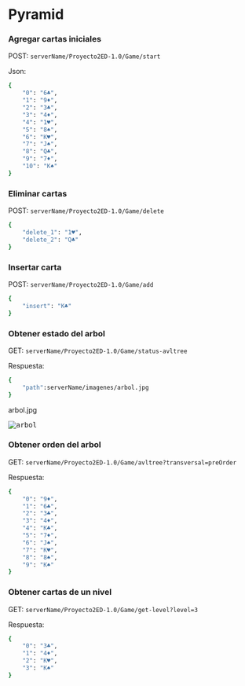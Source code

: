 # Pyramid

### Agregar cartas iniciales

POST:
`serverName/Proyecto2ED-1.0/Game/start`

Json:
```bash
{
    "0": "6♣",
    "1": "9♦",
    "2": "3♣",
    "3": "4♦",
    "4": "1♥",
    "5": "8♠",
    "6": "K♥",
    "7": "J♠",
    "8": "Q♣",
    "9": "7♦",
    "10": "K♠"
}
```

### Eliminar cartas
POST:
`serverName/Proyecto2ED-1.0/Game/delete`
```bash
{
    "delete_1": "1♥",
    "delete_2": "Q♣"
}
```

### Insertar carta

POST:
`serverName/Proyecto2ED-1.0/Game/add`
```bash
{
    "insert": "K♣"
}
```

### Obtener estado del arbol 
GET:
`serverName/Proyecto2ED-1.0/Game/status-avltree`

Respuesta:
```bash
{
	"path":serverName/imagenes/arbol.jpg
}
```

arbol.jpg
<p >
  <kbd>
    <img src="https://i.ibb.co/RCLGXnW/arbol.jpg" alt="arbol" border="0">
  </kbd>
</p>


### Obtener orden del arbol
GET:
`serverName/Proyecto2ED-1.0/Game/avltree?transversal=preOrder`

Respuesta:
```bash
{
	"0": "9♦",
	"1": "6♣",
	"2": "3♣",
	"3": "4♦",
	"4": "K♣",
	"5": "7♦",
	"6": "J♠",
	"7": "K♥",
	"8": "8♠",
	"9": "K♠"
}
```

### Obtener cartas de un nivel 
GET:
`serverName/Proyecto2ED-1.0/Game/get-level?level=3`

Respuesta:
```bash
{
	"0": "3♣",
	"1": "4♦",
	"2": "K♥",
	"3": "K♠"
}
```
